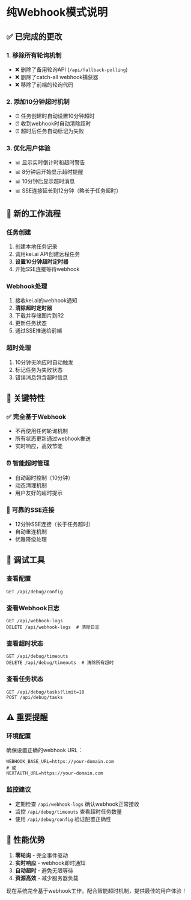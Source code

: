 # 纯Webhook模式说明

## ✅ 已完成的更改

### 1. **移除所有轮询机制**
- ❌ 删除了备用轮询API (`/api/fallback-polling`)
- ❌ 删除了catch-all webhook捕获器
- ❌ 移除了前端的轮询代码

### 2. **添加10分钟超时机制**
- ⏰ 任务创建时自动设置10分钟超时
- ⏰ 收到webhook时自动清除超时
- ⏰ 超时后任务自动标记为失败

### 3. **优化用户体验**
- 📊 显示实时倒计时和超时警告
- 📊 8分钟后开始显示超时提醒
- 📊 10分钟后显示超时消息
- 📊 SSE连接延长到12分钟（略长于任务超时）

## 🔄 **新的工作流程**

### 任务创建
1. 创建本地任务记录
2. 调用kei.ai API创建远程任务
3. **设置10分钟超时定时器**
4. 开始SSE连接等待webhook

### Webhook处理
1. 接收kei.ai的webhook通知
2. **清除超时定时器**
3. 下载并存储图片到R2
4. 更新任务状态
5. 通过SSE推送给前端

### 超时处理
1. 10分钟无响应时自动触发
2. 标记任务为失败状态
3. 错误消息包含超时信息

## 🎯 **关键特性**

### ✅ **完全基于Webhook**
- 不再使用任何轮询机制
- 所有状态更新通过webhook推送
- 实时响应，高效节能

### ⏰ **智能超时管理**
- 自动超时控制（10分钟）
- 动态清理机制
- 用户友好的超时提示

### 📡 **可靠的SSE连接**
- 12分钟SSE连接（长于任务超时）
- 自动重连机制
- 优雅降级处理

## 🔧 **调试工具**

### 查看配置
```
GET /api/debug/config
```

### 查看Webhook日志
```
GET /api/webhook-logs
DELETE /api/webhook-logs  # 清除日志
```

### 查看超时状态
```
GET /api/debug/timeouts
DELETE /api/debug/timeouts  # 清除所有超时
```

### 查看任务状态
```
GET /api/debug/tasks?limit=10
POST /api/debug/tasks
```

## ⚠️ **重要提醒**

### 环境配置
确保设置正确的webhook URL：
```
WEBHOOK_BASE_URL=https://your-domain.com
# 或
NEXTAUTH_URL=https://your-domain.com
```

### 监控建议
- 定期检查 `/api/webhook-logs` 确认webhook正常接收
- 监控 `/api/debug/timeouts` 查看超时任务数量
- 使用 `/api/debug/config` 验证配置正确性

## 🚀 **性能优势**

1. **零轮询** - 完全事件驱动
2. **实时响应** - webhook即时通知
3. **自动超时** - 避免无限等待
4. **资源高效** - 减少服务器负载

现在系统完全基于webhook工作，配合智能超时机制，提供最佳的用户体验！